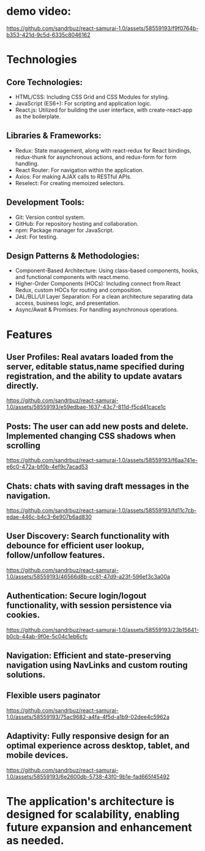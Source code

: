# demo video:

https://github.com/sandrbuz/react-samurai-1.0/assets/58559193/f9f0764b-b353-421d-9c5d-6335c8046162

# Technologies

## Core Technologies:
- HTML/CSS: Including CSS Grid and CSS Modules for styling.
- JavaScript (ES6+): For scripting and application logic.
- React.js: Utilized for building the user interface, with create-react-app as the boilerplate.
## Libraries & Frameworks:
- Redux: State management, along with react-redux for React bindings, redux-thunk for asynchronous actions, and redux-form for form handling.
- React Router: For navigation within the application.
- Axios: For making AJAX calls to RESTful APIs.
- Reselect: For creating memoized selectors.
## Development Tools:
- Git: Version control system.
- GitHub: For repository hosting and collaboration.
- npm: Package manager for JavaScript.
- Jest: For testing.
## Design Patterns & Methodologies:
- Component-Based Architecture: Using class-based components, hooks, and functional components with react.memo.
- Higher-Order Components (HOCs): Including connect from React Redux, custom HOCs for routing and composition.
- DAL/BLL/UI Layer Separation: For a clean architecture separating data access, business logic, and presentation.
- Async/Await & Promises: For handling asynchronous operations.

# Features
## User Profiles: Real avatars loaded from the server, editable status,name specified during registration, and the ability to update avatars directly.


https://github.com/sandrbuz/react-samurai-1.0/assets/58559193/e59edbae-1637-43c7-811d-f5cd41cace1c


## Posts: The user can add new posts and delete. Implemented changing CSS shadows when scrolling


https://github.com/sandrbuz/react-samurai-1.0/assets/58559193/f6aa741e-e6c0-472a-bf0b-4ef9c7acad53


## Chats: chats with saving draft messages in the navigation.


https://github.com/sandrbuz/react-samurai-1.0/assets/58559193/fd11c7cb-edae-446c-b4c3-6e907b6ad830


## User Discovery: Search functionality with debounce for efficient user lookup, follow/unfollow features.


https://github.com/sandrbuz/react-samurai-1.0/assets/58559193/46566d8b-cc81-47d9-a23f-596ef3c3a00a


## Authentication: Secure login/logout functionality, with session persistence via cookies.




https://github.com/sandrbuz/react-samurai-1.0/assets/58559193/23b15641-b0cb-44ab-9f0e-5c04c1eb6cfc




## Navigation: Efficient and state-preserving navigation using NavLinks and custom routing solutions.
## Flexible users paginator


https://github.com/sandrbuz/react-samurai-1.0/assets/58559193/75ac9682-a4fa-4f5d-a1b9-02dee4c5962a


## Adaptivity: Fully responsive design for an optimal experience across desktop, tablet, and mobile devices.



https://github.com/sandrbuz/react-samurai-1.0/assets/58559193/6e2600db-5738-43f0-9b1e-fad665f45492


# The application's architecture is designed for scalability, enabling future expansion and enhancement as needed.
